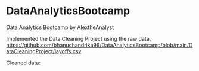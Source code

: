 # DataAnalyticsBootcamp
Data Analytics Bootcamp by AlextheAnalyst

Implemented the Data Cleaning Project using the raw data.
https://github.com/bhanuchandrika99/DataAnalyticsBootcamp/blob/main/DataCleaningProject/layoffs.csv

Cleaned data: 
